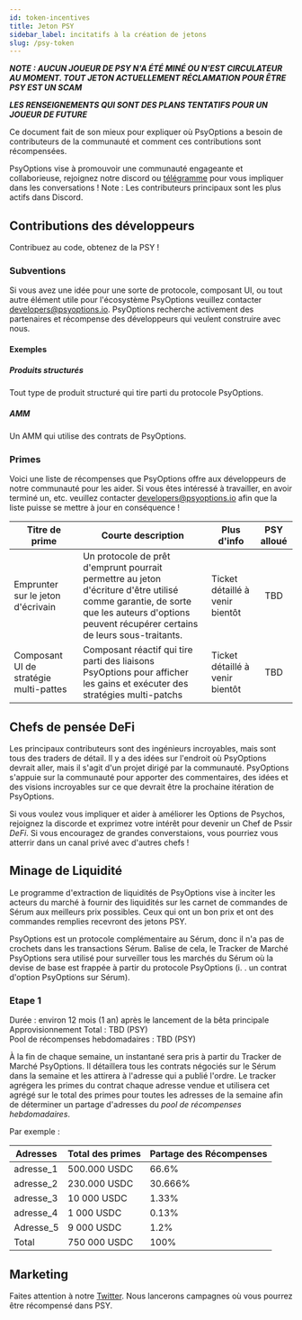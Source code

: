 ```yaml
---
id: token-incentives
title: Jeton PSY
sidebar_label: incitatifs à la création de jetons
slug: /psy-token
---
```


_**NOTE : AUCUN JOUEUR DE PSY N'A ÉTÉ MINÉ OU N'EST CIRCULATEUR AU MOMENT. TOUT JETON ACTUELLEMENT RÉCLAMATION POUR ÊTRE PSY EST UN SCAM**_

_**LES RENSEIGNEMENTS QUI SONT DES PLANS TENTATIFS POUR UN JOUEUR DE FUTURE**_

Ce document fait de son mieux pour expliquer où PsyOptions a besoin de contributeurs de la communauté et comment ces contributions sont récompensées.

PsyOptions vise à promouvoir une communauté engageante et collaborieuse, rejoignez notre discord[](https://discord.com/invite/MgDdJKgZJc) ou [télégramme](https://t.me/psyoptions) pour vous impliquer dans les conversations ! Note : Les contributeurs principaux sont les plus actifs dans Discord.

## Contributions des développeurs
Contribuez au code, obtenez de la PSY !

### Subventions
Si vous avez une idée pour une sorte de protocole, composant UI, ou tout autre élément utile pour l'écosystème PsyOptions veuillez contacter developers@psyoptions.io. PsyOptions recherche activement des partenaires et récompense des développeurs qui veulent construire avec nous.

#### Exemples

##### Produits structurés
Tout type de produit structuré qui tire parti du protocole PsyOptions.

##### AMM
Un AMM qui utilise des contrats de PsyOptions.

### Primes
Voici une liste de récompenses que PsyOptions offre aux développeurs de notre communauté pour les aider. Si vous êtes intéressé à travailler, en avoir terminé un, etc. veuillez contacter developers@psyoptions.io afin que la liste puisse se mettre à jour en conséquence !

| Titre de prime                         | Courte description                                                                                                                                                                          | Plus d'info                     | PSY alloué |
| -------------------------------------- | ------------------------------------------------------------------------------------------------------------------------------------------------------------------------------------------- | ------------------------------- |:----------:|
| Emprunter sur le jeton d'écrivain      | Un protocole de prêt d'emprunt pourrait permettre au jeton d'écriture d'être utilisé comme garantie, de sorte que les auteurs d'options peuvent récupérer certains de leurs sous-traitants. | Ticket détaillé à venir bientôt |    TBD     |
| Composant UI de stratégie multi-pattes | Composant réactif qui tire parti des liaisons PsyOptions pour afficher les gains et exécuter des stratégies multi-patchs                                                                    | Ticket détaillé à venir bientôt |    TBD     |

## Chefs de pensée DeFi
Les principaux contributeurs sont des ingénieurs incroyables, mais sont tous des traders de détail. Il y a des idées sur l'endroit où PsyOptions devrait aller, mais il s'agit d'un projet dirigé par la communauté. PsyOptions s'appuie sur la communauté pour apporter des commentaires, des idées et des visions incroyables sur ce que devrait être la prochaine itération de PsyOptions.

Si vous voulez vous impliquer et aider à améliorer les Options de Psychos, rejoignez la discorde [](https://discord.com/invite/MgDdJKgZJc) et exprimez votre intérêt pour devenir un Chef de Pssir _DeFi_. Si vous encouragez de grandes converstaions, vous pourriez vous atterrir dans un canal privé avec d'autres chefs !

## Minage de Liquidité
Le programme d'extraction de liquidités de PsyOptions vise à inciter les acteurs du marché à fournir des liquidités sur les carnet de commandes de Sérum aux meilleurs prix possibles. Ceux qui ont un bon prix et ont des commandes remplies recevront des jetons PSY.

PsyOptions est un protocole complémentaire au Sérum, donc il n'a pas de crochets dans les transactions Sérum. Balise de cela, le Tracker de Marché PsyOptions sera utilisé pour surveiller tous les marchés du Sérum où la devise de base est frappée à partir du protocole PsyOptions (i. . un contrat d'option PsyOptions sur Sérum).

### Etape 1
Durée : environ 12 mois (1 an) après le lancement de la bêta principale<br /> Approvisionnement Total : TBD (PSY)<br /> Pool de récompenses hebdomadaires : TBD (PSY)<br />

À la fin de chaque semaine, un instantané sera pris à partir du Tracker de Marché PsyOptions. Il détaillera tous les contrats négociés sur le Sérum dans la semaine et les attirera à l'adresse qui a publié l'ordre. Le tracker agrégera les primes du contrat chaque adresse vendue et utilisera cet agrégé sur le total des primes pour toutes les adresses de la semaine afin de déterminer un partage d'adresses du _pool de récompenses hebdomadaires_.

Par exemple :

| Adresses  | Total des primes | Partage des Récompenses |
| --------- | ---------------- | ----------------------- |
| adresse_1 | 500.000 USDC     | 66.6%                   |
| adresse_2 | 230.000 USDC     | 30.666%                 |
| adresse_3 | 10 000 USDC      | 1.33%                   |
| adresse_4 | 1 000 USDC       | 0.13%                   |
| Adresse_5 | 9 000 USDC       | 1.2%                    |
| Total     | 750 000 USDC     | 100%                    |

## Marketing

Faites attention à notre [Twitter](https://twitter.com/PsyOptions). Nous lancerons campagnes où vous pourrez être récompensé dans PSY.
